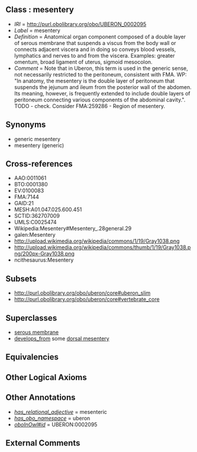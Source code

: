 
## Class : mesentery

 * *IRI* = http://purl.obolibrary.org/obo/UBERON_0002095
 * *Label* = mesentery
 * *Definition* = Anatomical organ component composed of a double layer of serous membrane that suspends a viscus from the body wall or connects adjacent viscera and in doing so conveys blood vessels, lymphatics and nerves to and from the viscera.  Examples: greater omentum, broad ligament of uterus, sigmoid mesocolon.
 * *Comment* = Note that in Uberon, this term is used in the generic sense, not necessarily restricted to the peritoneum, consistent with FMA. WP: "In anatomy, the mesentery is the double layer of peritoneum that suspends the jejunum and ileum from the posterior wall of the abdomen. Its meaning, however, is frequently extended to include double layers of peritoneum connecting various components of the abdominal cavity.". TODO - check. Consider FMA:259286 - Region of mesentery.

## Synonyms

 * generic mesentery
 * mesentery (generic)

## Cross-references

 * AAO:0011061
 * BTO:0001380
 * EV:0100083
 * FMA:7144
 * GAID:21
 * MESH:A01.047.025.600.451
 * SCTID:362707009
 * UMLS:C0025474
 * Wikipedia:Mesentery#Mesentery_.28general.29
 * galen:Mesentery
 * http://upload.wikimedia.org/wikipedia/commons/1/19/Gray1038.png
 * http://upload.wikimedia.org/wikipedia/commons/thumb/1/19/Gray1038.png/200px-Gray1038.png
 * ncithesaurus:Mesentery

## Subsets

 * http://purl.obolibrary.org/obo/uberon/core#uberon_slim
 * http://purl.obolibrary.org/obo/uberon/core#vertebrate_core

## Superclasses

 * [serous membrane](../../UBERON/42/UBERON_0000042.md)
 * [develops_from](../../RO/02/RO_0002202.md) some [dorsal mesentery](../../UBERON/96/UBERON_0002296.md)

## Equivalencies


## Other Logical Axioms


## Other Annotations

 * *[has_relational_adjective](../../UBPROP/07/UBPROP_0000007.md)* = mesenteric
 * *[has_obo_namespace](../../ce/oboInOwl#hasOBONamespace.md)* = uberon
 * *[oboInOwl#id](../../id/oboInOwl#id.md)* = UBERON:0002095

## External Comments

